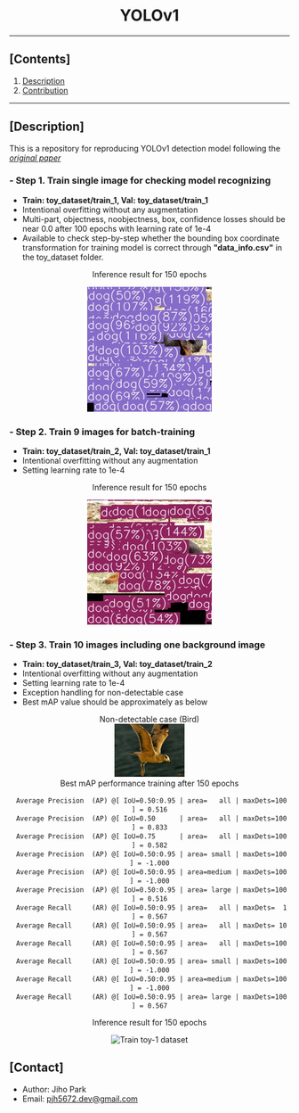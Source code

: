 # <div align="center">YOLOv1</div>

---

## [Contents]
1. [Description](#description)   
2. [Contribution](#contact)   

---

## [Description]

This is a repository for reproducing YOLOv1 detection model following the [*original paper*](https://arxiv.org/abs/1506.02640)

### - Step 1. Train single image for checking model recognizing  
- **Train: toy_dataset/train_1, Val: toy_dataset/train_1**
- Intentional overfitting without any augmentation
- Multi-part, objectness, noobjectness, box, confidence losses should be near 0.0 after 100 epochs with learning rate of 1e-4
- Available to check step-by-step whether the bounding box coordinate transformation for training model is correct through **"data_info.csv"** in the toy_dataset folder.

<div align="center">
<div> Inference result for 150 epochs </div>

![Train toy-1 dataset](./asset/toy_1_result.gif)
</div>

### - Step 2. Train 9 images for batch-training  
- **Train: toy_dataset/train_2, Val: toy_dataset/train_1**
- Intentional overfitting without any augmentation
- Setting learning rate to 1e-4

<div align="center">
<div> Inference result for 150 epochs </div>

![Train toy-1 dataset](./asset/toy_2_result.gif)
</div>

### - Step 3. Train 10 images including one background image
- **Train: toy_dataset/train_3, Val: toy_dataset/train_2**
- Intentional overfitting without any augmentation
- Setting learning rate to 1e-4
- Exception handling for non-detectable case
- Best mAP value should be approximately as below

<div align="center">
<div> Non-detectable case (Bird) </div>

<img src=./asset/007102.jpg width="25%" />
</div>

<div align="center">
Best mAP performance training after 150 epochs

```log
 Average Precision  (AP) @[ IoU=0.50:0.95 | area=   all | maxDets=100 ] = 0.516
 Average Precision  (AP) @[ IoU=0.50      | area=   all | maxDets=100 ] = 0.833
 Average Precision  (AP) @[ IoU=0.75      | area=   all | maxDets=100 ] = 0.582
 Average Precision  (AP) @[ IoU=0.50:0.95 | area= small | maxDets=100 ] = -1.000
 Average Precision  (AP) @[ IoU=0.50:0.95 | area=medium | maxDets=100 ] = -1.000
 Average Precision  (AP) @[ IoU=0.50:0.95 | area= large | maxDets=100 ] = 0.516
 Average Recall     (AR) @[ IoU=0.50:0.95 | area=   all | maxDets=  1 ] = 0.567
 Average Recall     (AR) @[ IoU=0.50:0.95 | area=   all | maxDets= 10 ] = 0.567
 Average Recall     (AR) @[ IoU=0.50:0.95 | area=   all | maxDets=100 ] = 0.567
 Average Recall     (AR) @[ IoU=0.50:0.95 | area= small | maxDets=100 ] = -1.000
 Average Recall     (AR) @[ IoU=0.50:0.95 | area=medium | maxDets=100 ] = -1.000
 Average Recall     (AR) @[ IoU=0.50:0.95 | area= large | maxDets=100 ] = 0.567

```

</div>

<div align="center">
<div> Inference result for 150 epochs </div>

![Train toy-1 dataset](./asset/toy_3_result.gif)
</div>


## [Contact]
- Author: Jiho Park  
- Email: pjh5672.dev@gmail.com  
